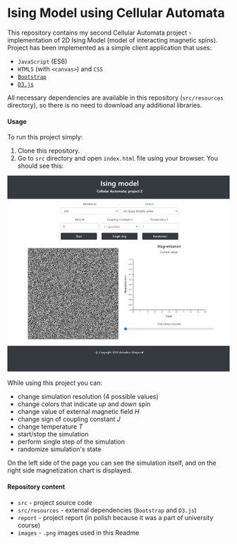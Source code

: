 # Ising Model using Cellular Automata

This repository contains my second Cellular Automata project - implementation of 2D Ising Model (model of interacting magnetic spins). Project has been implemented as a simple client application that uses:
 * `JavaScript` (ES6)
 * `HTML5` (with `<canvas>`) and `CSS`
 * [`Bootstrap`](https://getbootstrap.com/)
 * [`D3.js`](https://d3js.org/)

All necessary dependencies are available in this repository (`src/resources` directory), so there is no need to download any additional libraries. 

#### Usage
To run this project simply:
1. Clone this repository.
2. Go to `src` directory and open `index.html` file using your browser. You should see this:

![](images/layout.png)

While using this project you can:
 * change simulation resolution (4 possible values)
 * change colors that indicate *up* and *down* spin
 * change value of external magnetic field *H*
 * change sign of coupling constant *J*
 * change temperature *T*
 * start/stop the simulation
 * perform single step of the simulation
 * randomize simulation's state

On the left side of the page you can see the simulation itself, and on the right side magnetization chart is displayed.


#### Repository content
 * `src` - project source code
 * `src/resources` - external dependencies (`Bootstrap` and `D3.js`)
 * `report` - project report (in polish because it was a part of university course)
 * `images` - `.png` images used in this Readme